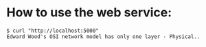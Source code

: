 # How to use the web service:
```
$ curl "http://localhost:5000"
Edward Wood's OSI network model has only one layer - Physical..
```

